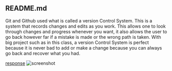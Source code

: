 <!DOCTYPE html>
<h2>README.md</h2>

<p>
  Git and Github used what is called a version Control System. This is a system
  that records changes and edits as you work. This allows one to look through
  changes and progress whenever you want, it also allows the user to go back
  however far if a mistake is made or the wrong path is taken. With big project
  such as in this class, a version Control System is perfect because it is never
  bad to add or make a change because you can always go back and recover what you
  had.
<p/>

[response](web-dev-hw/assignment-2/responses.txt)
![screenshot](web-dev-hw/images/assignment-2.png)
